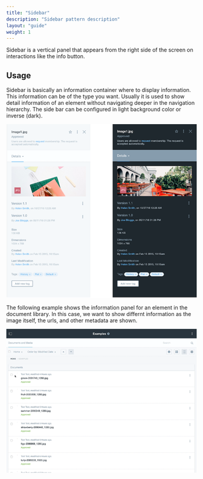 ```yaml
---
title: "Sidebar"
description: "Sidebar pattern description"
layout: "guide"
weight: 1
---
```


Sidebar is a vertical panel that appears from the right side of the screen on interactions like the info button.

## Usage

Sidebar is basically an information container where to display information. This information can be of the type you want. Usually it is used to show detail information of an element without navigating deeper in the navigation hierarchy. The side bar can be configured in light background color or inverse (dark).

![sidebar example for an image in documents and media](../../../images/sidebarExamples.png)

The following example shows the information panel for an element in the document library. In this case, we want to show differnt information as the image itself, the urls, and other metadata are shown.

![sidebar example for an image in documents and media](../../../images/sidebarExample.gif)
